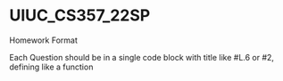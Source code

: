 # UIUC_CS357_22SP

Homework Format

Each Question should be in a single code block with title like #L.6 or #2, defining like a function